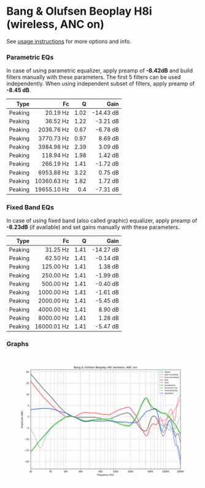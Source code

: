 # Bang & Olufsen Beoplay H8i (wireless, ANC on)
See [usage instructions](https://github.com/jaakkopasanen/AutoEq#usage) for more options and info.

### Parametric EQs
In case of using parametric equalizer, apply preamp of **-8.42dB** and build filters manually
with these parameters. The first 5 filters can be used independently.
When using independent subset of filters, apply preamp of **-8.45 dB**.

| Type    | Fc          |    Q | Gain      |
|--------:|------------:|-----:|----------:|
| Peaking | 20.19 Hz    | 1.02 | -14.43 dB |
| Peaking | 36.52 Hz    | 1.22 | -3.21 dB  |
| Peaking | 2036.76 Hz  | 0.67 | -6.78 dB  |
| Peaking | 3770.73 Hz  | 0.97 | 8.69 dB   |
| Peaking | 3984.98 Hz  | 2.39 | 3.09 dB   |
| Peaking | 118.94 Hz   | 1.98 | 1.42 dB   |
| Peaking | 266.19 Hz   | 1.41 | -1.72 dB  |
| Peaking | 6953.88 Hz  | 3.22 | 0.75 dB   |
| Peaking | 10360.63 Hz | 1.82 | 1.72 dB   |
| Peaking | 19655.10 Hz | 0.4  | -7.31 dB  |

### Fixed Band EQs
In case of using fixed band (also called graphic) equalizer, apply preamp of **-8.23dB**
(if available) and set gains manually with these parameters.

| Type    | Fc          |    Q | Gain      |
|--------:|------------:|-----:|----------:|
| Peaking | 31.25 Hz    | 1.41 | -14.27 dB |
| Peaking | 62.50 Hz    | 1.41 | -0.14 dB  |
| Peaking | 125.00 Hz   | 1.41 | 1.38 dB   |
| Peaking | 250.00 Hz   | 1.41 | -1.99 dB  |
| Peaking | 500.00 Hz   | 1.41 | -0.40 dB  |
| Peaking | 1000.00 Hz  | 1.41 | -1.61 dB  |
| Peaking | 2000.00 Hz  | 1.41 | -5.45 dB  |
| Peaking | 4000.00 Hz  | 1.41 | 8.90 dB   |
| Peaking | 8000.00 Hz  | 1.41 | 1.28 dB   |
| Peaking | 16000.01 Hz | 1.41 | -5.47 dB  |

### Graphs
![](./Bang%20&%20Olufsen%20Beoplay%20H8i%20(wireless,%20ANC%20on).png)